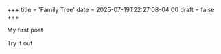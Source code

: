 +++
title = 'Family Tree'
date = 2025-07-19T22:27:08-04:00
draft = false
+++

My first post  

Try it out
